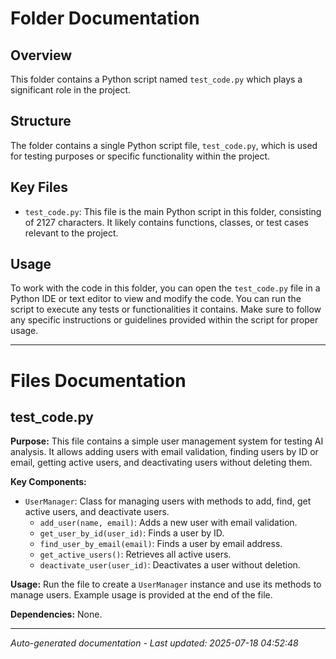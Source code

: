 # Folder Documentation

## Overview
This folder contains a Python script named `test_code.py` which plays a significant role in the project.

## Structure
The folder contains a single Python script file, `test_code.py`, which is used for testing purposes or specific functionality within the project.

## Key Files
- `test_code.py`: This file is the main Python script in this folder, consisting of 2127 characters. It likely contains functions, classes, or test cases relevant to the project.

## Usage
To work with the code in this folder, you can open the `test_code.py` file in a Python IDE or text editor to view and modify the code. You can run the script to execute any tests or functionalities it contains. Make sure to follow any specific instructions or guidelines provided within the script for proper usage.

---

# Files Documentation

## test_code.py

**Purpose:** This file contains a simple user management system for testing AI analysis. It allows adding users with email validation, finding users by ID or email, getting active users, and deactivating users without deleting them.

**Key Components:**
- `UserManager`: Class for managing users with methods to add, find, get active users, and deactivate users.
  - `add_user(name, email)`: Adds a new user with email validation.
  - `get_user_by_id(user_id)`: Finds a user by ID.
  - `find_user_by_email(email)`: Finds a user by email address.
  - `get_active_users()`: Retrieves all active users.
  - `deactivate_user(user_id)`: Deactivates a user without deletion.

**Usage:** Run the file to create a `UserManager` instance and use its methods to manage users. Example usage is provided at the end of the file.

**Dependencies:** None.

---
*Auto-generated documentation - Last updated: 2025-07-18 04:52:48*
